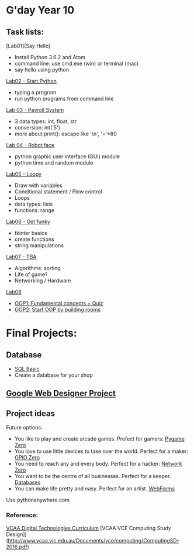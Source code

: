 # G'day Year 10

## Task lists:

[Lab01](Say Hello)

* Install Python 3.6.2 and Atom
* command line: use cmd.exe (win) or terminal (mac)
* say hello using python

[Lab02 - Start Python]()
* typing a program
* run python programs from command line 

[Lab 03 - Payroll System](Lab03/no%20pay%20no%20gain.ipynb)

 * 3 data types: int, float, str
 * conversion: int('5')
 * more about print(): escape like '\n', '='*80
  

[Lab 04 - Robot face](Lab04/Three%20Pillars%20and%20GUI.ipynb)

 * python graphic user interface (GUI) module
 * python time and random module


[Lab05 - Loopy](Lab05/loopy.ipynb)
 * Draw with variables
 * Conditional statement / Flow control
 * Loops
 * data types: lists
 * functions: range
 
[Lab06 - Get funky](Lab06/getfunky.ipynb)

 * tkinter basics
 * create functions
 * string manipulations
 
[Lab07 - TBA]()
* Algorithms: sorting
* Life of game?
* Networking / Hardware

[Lab08](Lab08/)
* [OOP1: Fundamental concepts + Quiz](Lab08/OOP1.ipynb)
* [OOP2: Start OOP by building rooms](Lab08/OOP2.ipynb)


# Final Projects:

## Database

* [SQL Basic](https://www.khanacademy.org/computing/computer-programming/sql)
* Create a database for your shop

## [Google Web Designer Project](webpro2)


## Project ideas


Future options:

 - You like to play and create arcade games. Prefect for gamers: [Pygame Zero](https://pygame-zero.readthedocs.io/en/stable/)
 - You love to use little devices to take over the world. Perfect for a maker: [GPIO Zero](https://gpiozero.readthedocs.io/en/stable/)
 - You need to reach any and every body. Perfect for a hacker: [Network Zero](https://github.com/tjguk/networkzero/)
 - You want to be the centre of all businesses. Perfect for a keeper. [Databases](https://groklearning.com/course/intro-sql-1/)
 - You can make life pretty and easy. Perfect for an artist. [WebForms](http://raspberrywebserver.com/cgiscripting/web-forms-with-python.html)


Use pythonanywhere.com

### Reference:
[VCAA Digital Technologies Curriculum](http://victoriancurriculum.vcaa.vic.edu.au/technologies/digital-technologies/curriculum/f-10?layout=3#level=9-10)
[VCAA VCE Computing Study Design])(http://www.vcaa.vic.edu.au/Documents/vce/computing/ComputingSD-2016.pdf)

